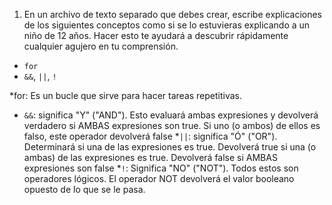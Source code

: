 1. En un archivo de texto separado que debes crear, escribe explicaciones de los siguientes conceptos como si se lo estuvieras explicando a un niño de 12 años. Hacer esto te ayudará a descubrir rápidamente cualquier agujero en tu comprensión.

* `for`
* `&&`, `||`, `!`

*for: Es un bucle que sirve para hacer tareas repetitivas.
* `&&`: significa "Y" ("AND"). Esto evaluará ambas expresiones y devolverá verdadero si AMBAS expresiones son true. Si uno (o ambos) de ellos es falso, este operador devolverá false
*`||`: significa "Ó" ("OR"). Determinará si una de las expresiones es true. Devolverá true si una (o ambas) de las expresiones es true. Devolverá false si AMBAS expresiones son false 
*`!`: Significa "NO" ("NOT"). 
Todos estos son operadores lógicos. El operador NOT devolverá el valor booleano opuesto de lo que se le pasa.